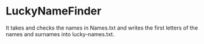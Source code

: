 # LuckyNameFinder
It takes and checks the names in Names.txt and writes the first letters of the names and surnames into lucky-names.txt.
